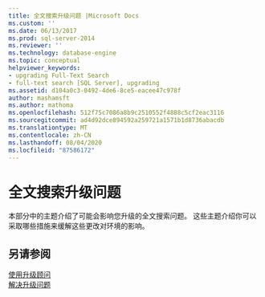 ```yaml
---
title: 全文搜索升级问题 |Microsoft Docs
ms.custom: ''
ms.date: 06/13/2017
ms.prod: sql-server-2014
ms.reviewer: ''
ms.technology: database-engine
ms.topic: conceptual
helpviewer_keywords:
- upgrading Full-Text Search
- full-text search [SQL Server], upgrading
ms.assetid: d104a0c3-0492-4de6-8ce5-eacee47c978f
author: mashamsft
ms.author: mathoma
ms.openlocfilehash: 512f75c7086a8b9c2510552f4888c5cf2eac3116
ms.sourcegitcommit: ad4d92dce894592a259721a1571b1d8736abacdb
ms.translationtype: MT
ms.contentlocale: zh-CN
ms.lasthandoff: 08/04/2020
ms.locfileid: "87586172"
---
```

# <a name="full-text-search-upgrade-issues"></a>全文搜索升级问题
  本部分中的主题介绍了可能会影响您升级的全文搜索问题。 这些主题介绍你可以采取哪些措施来缓解这些更改对环境的影响。  
  
## <a name="see-also"></a>另请参阅  
 [使用升级顾问](../../../2014/sql-server/install/working-with-upgrade-advisor.md)   
 [解决升级问题](../../../2014/sql-server/install/resolving-upgrade-issues.md)  
  
  
